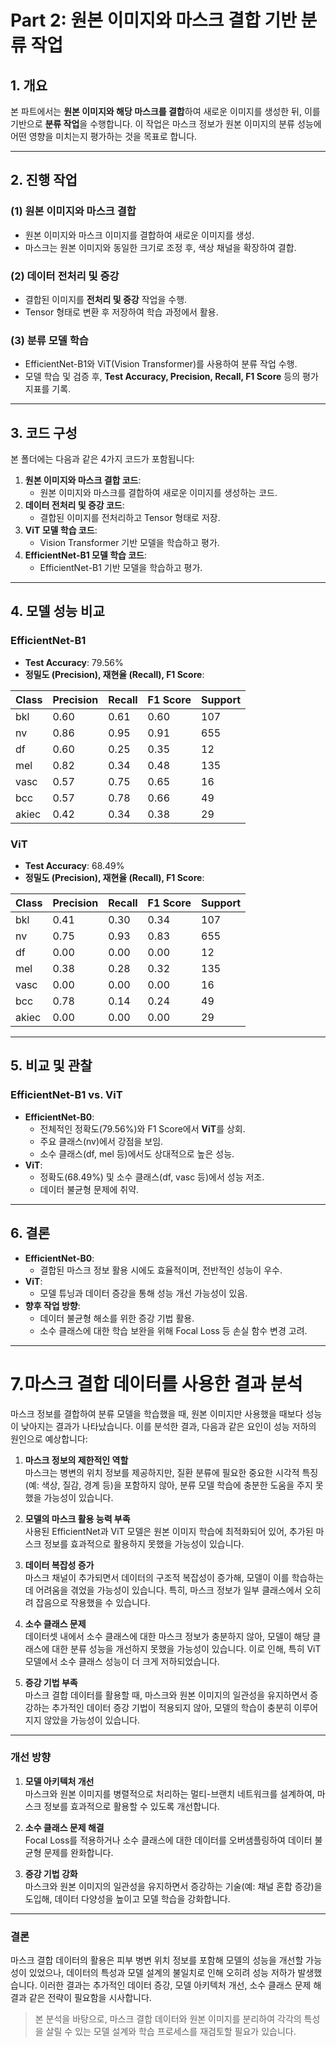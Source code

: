 # Part 2: 원본 이미지와 마스크 결합 기반 분류 작업

## **1. 개요**
본 파트에서는 **원본 이미지와 해당 마스크를 결합**하여 새로운 이미지를 생성한 뒤, 이를 기반으로 **분류 작업**을 수행합니다. 
이 작업은 마스크 정보가 원본 이미지의 분류 성능에 어떤 영향을 미치는지 평가하는 것을 목표로 합니다.

---

## **2. 진행 작업**
### **(1) 원본 이미지와 마스크 결합**
- 원본 이미지와 마스크 이미지를 결합하여 새로운 이미지를 생성.
- 마스크는 원본 이미지와 동일한 크기로 조정 후, 색상 채널을 확장하여 결합.

### **(2) 데이터 전처리 및 증강**
- 결합된 이미지를 **전처리 및 증강** 작업을 수행.
- Tensor 형태로 변환 후 저장하여 학습 과정에서 활용.

### **(3) 분류 모델 학습**
- EfficientNet-B1와 ViT(Vision Transformer)를 사용하여 분류 작업 수행.
- 모델 학습 및 검증 후, **Test Accuracy, Precision, Recall, F1 Score** 등의 평가 지표를 기록.

---

## **3. 코드 구성**
본 폴더에는 다음과 같은 4가지 코드가 포함됩니다:
1. **원본 이미지와 마스크 결합 코드**:
   - 원본 이미지와 마스크를 결합하여 새로운 이미지를 생성하는 코드.
2. **데이터 전처리 및 증강 코드**:
   - 결합된 이미지를 전처리하고 Tensor 형태로 저장.
3. **ViT 모델 학습 코드**:
   - Vision Transformer 기반 모델을 학습하고 평가.
4. **EfficientNet-B1 모델 학습 코드**:
   - EfficientNet-B1 기반 모델을 학습하고 평가.

---

## **4. 모델 성능 비교**

### **EfficientNet-B1**
- **Test Accuracy**: 79.56%
- **정밀도 (Precision), 재현율 (Recall), F1 Score**:

| Class  | Precision | Recall | F1 Score | Support |
|--------|-----------|--------|----------|---------|
| bkl    | 0.60      | 0.61   | 0.60     | 107     |
| nv     | 0.86      | 0.95   | 0.91     | 655     |
| df     | 0.60      | 0.25   | 0.35     | 12      |
| mel    | 0.82      | 0.34   | 0.48     | 135     |
| vasc   | 0.57      | 0.75   | 0.65     | 16      |
| bcc    | 0.57      | 0.78   | 0.66     | 49      |
| akiec  | 0.42      | 0.34   | 0.38     | 29      |

### **ViT**
- **Test Accuracy**: 68.49%
- **정밀도 (Precision), 재현율 (Recall), F1 Score**:

| Class  | Precision | Recall | F1 Score | Support |
|--------|-----------|--------|----------|---------|
| bkl    | 0.41      | 0.30   | 0.34     | 107     |
| nv     | 0.75      | 0.93   | 0.83     | 655     |
| df     | 0.00      | 0.00   | 0.00     | 12      |
| mel    | 0.38      | 0.28   | 0.32     | 135     |
| vasc   | 0.00      | 0.00   | 0.00     | 16      |
| bcc    | 0.78      | 0.14   | 0.24     | 49      |
| akiec  | 0.00      | 0.00   | 0.00     | 29      |

---

## **5. 비교 및 관찰**
### **EfficientNet-B1 vs. ViT**
- **EfficientNet-B0**:
  - 전체적인 정확도(79.56%)와 F1 Score에서 **ViT**를 상회.
  - 주요 클래스(nv)에서 강점을 보임.
  - 소수 클래스(df, mel 등)에서도 상대적으로 높은 성능.
- **ViT**:
  - 정확도(68.49%) 및 소수 클래스(df, vasc 등)에서 성능 저조.
  - 데이터 불균형 문제에 취약.

---

## **6. 결론**
- **EfficientNet-B0**:
  - 결합된 마스크 정보 활용 시에도 효율적이며, 전반적인 성능이 우수.
- **ViT**:
  - 모델 튜닝과 데이터 증강을 통해 성능 개선 가능성이 있음.
- **향후 작업 방향**:
  - 데이터 불균형 해소를 위한 증강 기법 활용.
  - 소수 클래스에 대한 학습 보완을 위해 Focal Loss 등 손실 함수 변경 고려.
 
---
 

# **7.마스크 결합 데이터를 사용한 결과 분석**

마스크 정보를 결합하여 분류 모델을 학습했을 때, 원본 이미지만 사용했을 때보다 성능이 낮아지는 결과가 나타났습니다. 이를 분석한 결과, 다음과 같은 요인이 성능 저하의 원인으로 예상합니다:

1. **마스크 정보의 제한적인 역할**  
   마스크는 병변의 위치 정보를 제공하지만, 질환 분류에 필요한 중요한 시각적 특징(예: 색상, 질감, 경계 등)을 포함하지 않아, 분류 모델 학습에 충분한 도움을 주지 못했을 가능성이 있습니다.

2. **모델의 마스크 활용 능력 부족**  
   사용된 EfficientNet과 ViT 모델은 원본 이미지 학습에 최적화되어 있어, 추가된 마스크 정보를 효과적으로 활용하지 못했을 가능성이 있습니다.

3. **데이터 복잡성 증가**  
   마스크 채널이 추가되면서 데이터의 구조적 복잡성이 증가해, 모델이 이를 학습하는 데 어려움을 겪었을 가능성이 있습니다. 특히, 마스크 정보가 일부 클래스에서 오히려 잡음으로 작용했을 수 있습니다.

4. **소수 클래스 문제**  
   데이터셋 내에서 소수 클래스에 대한 마스크 정보가 충분하지 않아, 모델이 해당 클래스에 대한 분류 성능을 개선하지 못했을 가능성이 있습니다. 이로 인해, 특히 ViT 모델에서 소수 클래스 성능이 더 크게 저하되었습니다.

5. **증강 기법 부족**  
   마스크 결합 데이터를 활용할 때, 마스크와 원본 이미지의 일관성을 유지하면서 증강하는 추가적인 데이터 증강 기법이 적용되지 않아, 모델의 학습이 충분히 이루어지지 않았을 가능성이 있습니다.

---

### **개선 방향**

1. **모델 아키텍처 개선**  
   마스크와 원본 이미지를 병렬적으로 처리하는 멀티-브랜치 네트워크를 설계하여, 마스크 정보를 효과적으로 활용할 수 있도록 개선합니다.

2. **소수 클래스 문제 해결**  
   Focal Loss를 적용하거나 소수 클래스에 대한 데이터를 오버샘플링하여 데이터 불균형 문제를 완화합니다.

3. **증강 기법 강화**  
   마스크와 원본 이미지의 일관성을 유지하면서 증강하는 기술(예: 채널 혼합 증강)을 도입해, 데이터 다양성을 높이고 모델 학습을 강화합니다.

---

### **결론**
마스크 결합 데이터의 활용은 피부 병변 위치 정보를 포함해 모델의 성능을 개선할 가능성이 있었으나, 데이터의 특성과 모델 설계의 불일치로 인해 오히려 성능 저하가 발생했습니다. 이러한 결과는 추가적인 데이터 증강, 모델 아키텍처 개선, 소수 클래스 문제 해결과 같은 전략이 필요함을 시사합니다.

> 본 분석을 바탕으로, 마스크 결합 데이터와 원본 이미지를 분리하여 각각의 특성을 살릴 수 있는 모델 설계와 학습 프로세스를 재검토할 필요가 있습니다.


